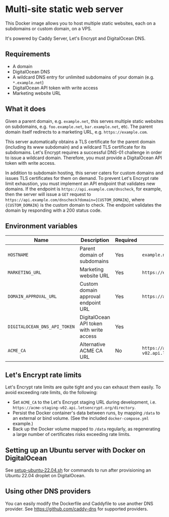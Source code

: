 # Multi-site static web server

This Docker image allows you to host multiple static websites, each on a subdomains or custom domain, on a VPS.

It's powered by Caddy Server, Let's Encrypt and DigitalOcean DNS.

## Requirements

* A domain
* DigitalOcean DNS
* A wildcard DNS entry for unlimited subdomains of your domain (e.g. `*.example.net`)
* DigitalOcean API token with write access
* Marketing website URL

## What it does

Given a parent domain, e.g. `example.net`, this serves multiple static websites
on subdomains, e.g. `foo.example.net`, `bar.example.net`, etc. The parent
domain itself redirects to a marketing URL, e.g. `https://example.com`.

This server automatically obtains a TLS certificate for the parent domain
(including its www subdomain) and a wildcard TLS certificate for its
subdomains. Let's Encrypt requires a successful DNS-01 challenge in order to
issue a wildcard domain. Therefore, you must provide a DigitalOcean API token
with write access.

In addition to subdomain hosting, this server caters for custom domains and
issues TLS certificates for them on demand. To prevent Let's Encrypt rate limit
exhaustion, you must implement an API endpoint that validates new domains. If
the endpoint is `https://api.example.com/dnscheck`, for example, then the
server will issue a `GET` request to
`https://api.example.com/dnscheck?domain={CUSTOM_DOMAIN}`, where
`{CUSTOM_DOMAIN}` is the custom domain to check. The endpoint validates the
domain by responding with a 200 status code.

## Environment variables

| Name                         | Description                              | Required | Example                                                  |
|------------------------------|------------------------------------------|----------|----------------------------------------------------------|
| `HOSTNAME`                   | Parent domain of subdomains              | Yes      | `example.net`                                            |
| `MARKETING_URL`              | Marketing website URL                    | Yes      | `https://example.com`                                    |
| `DOMAIN_APPROVAL_URL`        | Custom domain approval endpoint URL      | Yes      | `https://api.example.com/v1/domain/check`                |
| `DIGITALOCEAN_DNS_API_TOKEN` | DigitalOcean API token with write access | Yes      |                                                          |
| `ACME_CA`                    | Alternative ACME CA URL                  | No       | `https://acme-staging-v02.api.letsencrypt.org/directory` |

## Let's Encrypt rate limits

Let's Encrypt rate limits are quite tight and you can exhaust them easily. To
avoid exceeding rate limits, do the following:

* Set `ACME_CA` to the Let's Encrypt staging URL during development, i.e.
  `https://acme-staging-v02.api.letsencrypt.org/directory`.
* Persist the Docker container's data between runs, by mapping `/data` to an
  external or bind volume. (See the included `docker-compose.yml` example.)
* Back up the Docker volume mapped to `/data` regularly, as regenerating a
  large number of certificates risks exceeding rate limits.

## Setting up an Ubuntu server with Docker on DigitalOcean

See [setup-ubuntu-22.04.sh](setup-ubuntu-22.04.sh) for commands to run after
provisioning an Ubuntu 22.04 droplet on DigitalOcean.

## Using other DNS providers

You can easily modify the Dockerfile and Caddyfile to use another DNS provider.
See https://github.com/caddy-dns for supported providers.
